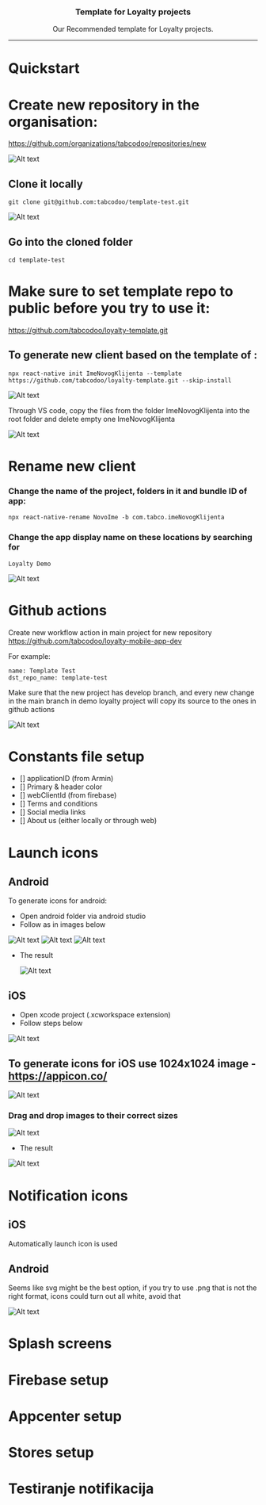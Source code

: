 <p align="center">
  <!-- <a href="https://echobind.com">
    <img src="https://camo.githubusercontent.com/d22763c73585cf5d4cf87534659689c2a6b3f214/68747470733a2f2f7265732d332e636c6f7564696e6172792e636f6d2f6372756e6368626173652d70726f64756374696f6e2f696d6167652f75706c6f61642f635f6c7061642c685f3235362c775f3235362c665f6175746f2c715f6175746f3a65636f2f76313439393437333135312f68326b3233696f6f3479687230676a746f636d792e6a7067" alt="Logo" width="80" height="80">
  </a> -->

  <h3 align="center">Template for Loyalty projects</h3>

  <p align="center">
    Our Recommended template for Loyalty projects.
    <br />
  </p>
</p>
<hr>

# Quickstart

# Create new repository in the organisation:

https://github.com/organizations/tabcodoo/repositories/new

![Alt text](./__readme-images/github-create.png "Github create new project")

## Clone it locally

```
git clone git@github.com:tabcodoo/template-test.git
```

![Alt text](./__readme-images/clone.png "Github clone new project")

## Go into the cloned folder

```
cd template-test
```

# Make sure to set template repo to public before you try to use it:

https://github.com/tabcodoo/loyalty-template.git

## To generate new client based on the template of :

```
npx react-native init ImeNovogKlijenta --template https://github.com/tabcodoo/loyalty-template.git --skip-install
```

![Alt text](./__readme-images/generated-new-client.png "Github new client structure")

Through VS code, copy the files from the folder ImeNovogKlijenta into the root folder and delete empty one ImeNovogKlijenta

![Alt text](./__readme-images/generated-new-client-extracted-files.png "Github new client structure")

# Rename new client

### Change the name of the project, folders in it and bundle ID of app:

```
npx react-native-rename NovoIme -b com.tabco.imeNovogKlijenta
```

### Change the app display name on these locations by searching for

```
Loyalty Demo
```

![Alt text](./__readme-images/rename.png "Rename")

# Github actions

Create new workflow action in main project for new repository
https://github.com/tabcodoo/loyalty-mobile-app-dev

For example:

```
name: Template Test
dst_repo_name: template-test
```

Make sure that the new project has develop branch, and every new change in the main branch in demo loyalty project will copy its source to the ones in github actions

![Alt text](./__readme-images/github-actions.png "Github Actions")

# Constants file setup

- [] applicationID (from Armin)
- [] Primary & header color
- [] webClientId (from firebase)
- [] Terms and conditions
- [] Social media links
- [] About us (either locally or through web)

# Launch icons

## Android

To generate icons for android:

- Open android folder via android studio
- Follow as in images below

![Alt text](./__readme-images/Android-icon-step-1.png "Step1")
![Alt text](./__readme-images/Android-icon-step-2.png "Step3")
![Alt text](./__readme-images/Android-icon-step-3.png "Step3")

- The result

  ![Alt text](./__readme-images/Android-icon-step-4.png "Results")

## iOS

- Open xcode project (.xcworkspace extension)
- Follow steps below

![Alt text](./__readme-images/iOS-step-1.png "Step1")

## To generate icons for iOS use 1024x1024 image - https://appicon.co/

![Alt text](./__readme-images/iOS-step-2.png "Step2")

### Drag and drop images to their correct sizes

![Alt text](./__readme-images/iOS-step-3.png "Step3")

- The result

![Alt text](./__readme-images/iOS-step-4.png "Results")

# Notification icons

## iOS

Automatically launch icon is used

## Android

Seems like svg might be the best option, if you try to use .png that is not the right format, icons could turn out all white, avoid that

![Alt text](./__readme-images/Android-notification-icon.png "Notifications")

# Splash screens

# Firebase setup

# Appcenter setup

# Stores setup

# Testiranje notifikacija
